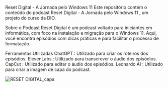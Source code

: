 Reset Digital - A Jornada pelo Windows 11
Este repositório contém o conteúdo do podcast Reset Digital - A Jornada pelo Windows 11 , um projeto do curso da DIO.

Sobre o Podcast
Reset Digital é um podcast voltado para iniciantes em informática, com foco na instalação e migração para o Windows 11. Aqui, você encontra episódios com dicas práticas e para facilitar o processo de formatação.

Ferramentas Utilizadas
ChatGPT : Utilizado para criar os roteiros dos episódios.
ElevenLabs : Utilizado para transcrever o áudio dos episódios.
CapCut : Utilizado para editar o áudio dos episódios.
Leonardo AI : Utilizado para criar a imagem de capa do podcast.

![RESET DIGITAL_capa](https://github.com/user-attachments/assets/4d2aa87a-e236-4346-8a57-09f731bbe42f)


